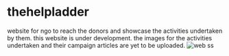 # thehelpladder
website for ngo to reach the donors and showcase the activities undertaken by them.
this website is under development.
the images for the activities undertaken and their campaign articles are yet to be uploaded.
![web ss](https://user-images.githubusercontent.com/73280965/206442449-621ebbd5-071b-4b95-9cdb-d302fec50e19.png)
